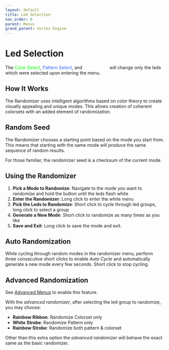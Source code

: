 ```yaml
---
layout: default
title: Led Selection
nav_order: 0
parent: Menus
grand_parent: Vortex Engine
---
```


# Led Selection

The <span style="color: #00ff00;">Color Select</span>, <span style="color: #3366ff;">Pattern Select</span>, and <span style="color: #ffffff;">Randomizer</span> will change only the leds which were selected upon entering the menu.

## How It Works

The Randomizer uses intelligent algorithms based on color theory to create visually appealing and unique modes. This allows creation of coherent colorsets with an added element of randomization.

## Random Seed
The Randomizer chooses a starting point based on the mode you start from. This means that starting with the same mode will produce the same sequence of random results.

For those familiar, the randomizer seed is a checksum of the current mode.

## Using the Randomizer

1. **Pick a Mode to Randomize**: Navigate to the mode you want to randomize and hold the button until the leds flash white
2. **Enter the Randomizer**: Long click to enter the white menu
3. **Pick the Leds to Randomize**: Short click to cycle through led groups, long click to select a group
4. **Generate a New Mode**: Short click to randomize as many times as you like
5. **Save and Exit**: Long click to save the mode and exit.

## Auto Randomization

While cycling through random modes in the randomizer menu, perform three consecutive short clicks to enable _Auto Cycle_ and automatically generate a new mode every few seconds. Short click to stop cycling.

## Advanced Randomization

See [Advanced Menus](advanced_menus.html) to enable this feature.

With the _advanced randomizer_, after selecting the led group to randomize, you may choose:

 - **Rainbow Ribbon**: Randomize Colorset only  
 - **White Strobe**: Randomize Pattern only  
 - **Rainbow Strobe**: Randomize both pattern & colorset  

Other than this extra option the _advanced randomizer_ will behave the exact same as the basic randomizer.

